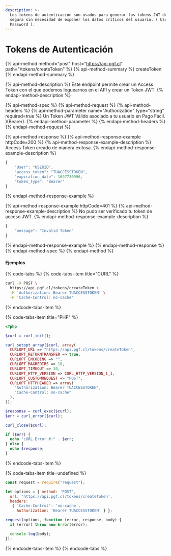 ```yaml
---
description: >-
  Los tokens de autenticación son usados para generar los tokens JWT de manera
  segura sin necesidad de exponer los datos críticos del usuario. ( Usuario /
  Password ).
---
```


# Tokens de Autenticación

{% api-method method="post" host="https://api.pgf.cl" path="/tokens/createToken" %}
{% api-method-summary %}
createToken
{% endapi-method-summary %}

{% api-method-description %}
Este endpoint permite crear un Access Token con el que podemos loguearnos en el API y crear un Token JWT.
{% endapi-method-description %}

{% api-method-spec %}
{% api-method-request %}
{% api-method-headers %}
{% api-method-parameter name="Authorization" type="string" required=true %}
Un Token JWT Válido asociado a tu usuario en Pago Fácil.  \)\(Bearer\).
{% endapi-method-parameter %}
{% endapi-method-headers %}
{% endapi-method-request %}

{% api-method-response %}
{% api-method-response-example httpCode=200 %}
{% api-method-response-example-description %}
Access Token creado de manera exitosa.
{% endapi-method-response-example-description %}

```javascript
{
    "User": "USERID",
    "access_token": "TUACCESSTOKEN",
    "expiration_date": 1697730996,
    "token_type": "Bearer"
}
```
{% endapi-method-response-example %}

{% api-method-response-example httpCode=401 %}
{% api-method-response-example-description %}
No pudo ser verificado tu token de acceso JWT.
{% endapi-method-response-example-description %}

```javascript
{
    "message": "Invalid Token"
}
```
{% endapi-method-response-example %}
{% endapi-method-response %}
{% endapi-method-spec %}
{% endapi-method %}

#### Ejemplos

{% code-tabs %}
{% code-tabs-item title="CURL" %}
```bash
curl -X POST \
  https://api.pgf.cl/tokens/createToken \
  -H 'Authorization: Bearer TUACCESSTOKEN' \
  -H 'Cache-Control: no-cache' 
```
{% endcode-tabs-item %}

{% code-tabs-item title="PHP" %}
```php
<?php

$curl = curl_init();

curl_setopt_array($curl, array(
  CURLOPT_URL => "https://api.pgf.cl/tokens/createToken",
  CURLOPT_RETURNTRANSFER => true,
  CURLOPT_ENCODING => "",
  CURLOPT_MAXREDIRS => 10,
  CURLOPT_TIMEOUT => 30,
  CURLOPT_HTTP_VERSION => CURL_HTTP_VERSION_1_1,
  CURLOPT_CUSTOMREQUEST => "POST",
  CURLOPT_HTTPHEADER => array(
    "Authorization: Bearer TUACCESSTOKEN",
    "Cache-Control: no-cache"
  ),
));

$response = curl_exec($curl);
$err = curl_error($curl);

curl_close($curl);

if ($err) {
  echo "cURL Error #:" . $err;
} else {
  echo $response;
}
```
{% endcode-tabs-item %}

{% code-tabs-item title=undefined %}
```javascript
const request = require("request");

let options = { method: 'POST',
  url: 'https://api.pgf.cl/tokens/createToken',
  headers: 
   { 'Cache-Control': 'no-cache',
     Authorization: 'Bearer TUACCESSTOKEN' } };

request(options, function (error, response, body) {
  if (error) throw new Error(error);

  console.log(body);
});

```
{% endcode-tabs-item %}
{% endcode-tabs %}



